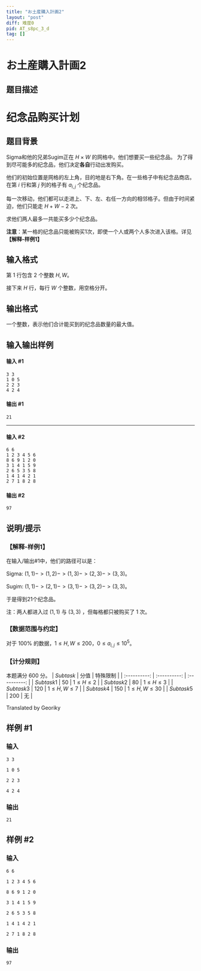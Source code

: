 ```yaml
---
title: "お土産購入計画2"
layout: "post"
diff: 难度0
pid: AT_s8pc_3_d
tag: []
---
```


# お土産購入計画2

## 题目描述

# 纪念品购买计划
## 题目背景
Sigma和他的兄弟Sugim正在 $H×W$ 的网格中。他们想要买一些纪念品。
为了得到尽可能多的纪念品，他们决定**各自**行动出发购买。

他们的初始位置是网格的左上角，目的地是右下角。在一些格子中有纪念品商店。在第 $i$ 行和第 $j$ 列的格子有 $a_{i,j}$ 个纪念品。

每一次移动，他们都可以走进上、下、左、右任一方向的相邻格子。但由于时间紧迫，他们只能走 $H+W-2$ 次。

求他们两人最多一共能买多少个纪念品。

**注意**：某一格的纪念品只能被购买1次，即使一个人或两个人多次进入该格。详见 **【解释-样例1】**

## 输入格式

第 $1$ 行包含 $2$ 个整数 $H,W$。

接下来 $H$ 行，每行 $W$ 个整数，用空格分开。

## 输出格式

一个整数，表示他们合计能买到的纪念品数量的最大值。
## 输入输出样例
#### 输入 #1
```
3 3
1 0 5
2 2 3
4 2 4
```
#### 输出 #1
```
21
```


------------
#### 输入 #2
```
6 6
1 2 3 4 5 6
8 6 9 1 2 0
3 1 4 1 5 9
2 6 5 3 5 8
1 4 1 4 2 1
2 7 1 8 2 8
```
#### 输出 #2
```
97
```

## 说明/提示

### 【解释-样例1】
在输入/输出#1中，他们的路径可以是：

Sigma: $(1,1)->(1,2)->(1,3)->(2,3)->(3,3)$。

Sugim: $(1,1)->(2,1)->(3,1)->(3,2)->(3,3)$。

于是得到21个纪念品。

注：两人都进入过 $(1,1)$ 与 $(3,3)$ ，但每格都只被购买了 $1$ 次。
### 【数据范围与约定】
对于 $100\%$ 的数据，$1≤H,W≤200$，$0≤a_{i,j}≤10^5$。
### 【计分规则】
本题满分 $600$ 分。
| $Subtask$ | 分值 | 特殊限制 |
| :----------: | :----------: | :----------: |
| $Subtask 1$ | 50 | $1≤H≤2$ |
| $Subtask 2$ | 80 | $1≤H≤3$ |
| $Subtask 3$ | 120 | $1≤H,W≤7$ |
| $Subtask 4$ | 150 | $1≤H,W≤30$ |
| $Subtask 5$ | 200 | 无 |

Translated by Georiky

## 样例 #1

### 输入

```
3 3
1 0 5
2 2 3
4 2 4
```

### 输出

```
21
```

## 样例 #2

### 输入

```
6 6
1 2 3 4 5 6
8 6 9 1 2 0
3 1 4 1 5 9
2 6 5 3 5 8
1 4 1 4 2 1
2 7 1 8 2 8
```

### 输出

```
97
```

